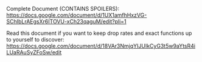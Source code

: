 Complete Document (CONTAINS SPOILERS): https://docs.google.com/document/d/1UX1amfhHxzVG-SChIbLrAEgsXr6ITOVU-xCh23qaguM/edit?pli=1

Read this document if you want to keep drop rates and exact functions up to yourself to discover:
https://docs.google.com/document/d/18VAr3NmjqYIJUIkCyG3t5w9aYtsR4iLUaRAuSyZFoSw/edit
